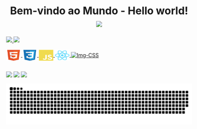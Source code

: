 <h1 align="center">Bem-vindo ao Mundo - Hello world!  <img src="https://media.giphy.com/media/X1XORnJ6ErubS/giphy.gif" width="55px"></h1>

<div>
  <a href="https://github.com/samuel-constantino">
  <img height="165em" src="https://github-readme-stats.vercel.app/api?username=samuel-constantino&show_icons=true&theme=dark&include_all_commits=true&count_private=true"/>
  <img height="165em" src="https://github-readme-stats.vercel.app/api/top-langs/?username=samuel-constantino&layout=compact&langs_count=7&theme=dark"/>
</div>
<div style="display: inline_block"><br>
  <img align="center" alt="Img-HTML" height="30" width="40" src="https://raw.githubusercontent.com/devicons/devicon/master/icons/html5/html5-original.svg">
  <img align="center" alt="Img-CSS" height="30" width="40" src="https://raw.githubusercontent.com/devicons/devicon/master/icons/css3/css3-original.svg">
  <img align="center" alt="Img-Js" height="30" width="40" src="https://raw.githubusercontent.com/devicons/devicon/master/icons/javascript/javascript-plain.svg">
  <img align="center" alt="Img-React" height="30" width="40" src="https://raw.githubusercontent.com/devicons/devicon/master/icons/react/react-original.svg">
  <img align="center" alt="Img-CSS" height="30" width="40" src="https://cdn.jsdelivr.net/gh/devicons/devicon/icons/mysql/mysql-original.svg" />
</div>
  
  ##
  
  <div>
    <a href="https://www.linkedin.com/in/samuel-constantino" target="_blank"><img src="https://img.shields.io/badge/-LinkedIn-%230077B5?style=for-the-badge&logo=linkedin&logoColor=white" target="_blank"></a>
    <a href = "mailto:samuelicapuidados@gmail.com"><img src="https://img.shields.io/badge/-Gmail-%23333?style=for-the-badge&logo=gmail&logoColor=white" target="_blank"></a>
    <a href="https://pt.stackoverflow.com/users/258020/samuel-constantino" target="_blank"><img src="https://aleen42.github.io/badges/src/stackoverflow.svg" target="_blank"></a>
  </div>
  
  <div> 
    
   ![Snake animation](https://github.com/samuel-constantino/samuel-constantino/blob/output/github-contribution-grid-snake.svg)
  </div>
